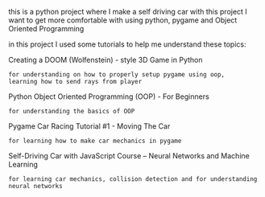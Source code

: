 this is a python project where I make a self driving car
with this project I want to get more comfortable with using python, pygame and Object Oriented Programming


in this project I used some tutorials to help me understand these topics:

Creating a DOOM (Wolfenstein) - style 3D Game in Python

    for understanding on how to properly setup pygame using oop,
    learning how to send rays from player

Python Object Oriented Programming (OOP) - For Beginners

    for understanding the basics of OOP

Pygame Car Racing Tutorial #1 - Moving The Car

    for learning how to make car mechanics in pygame

Self-Driving Car with JavaScript Course – Neural Networks and Machine Learning

    for learning car mechanics, collision detection and for understanding neural networks